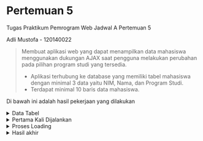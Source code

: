 # Pertemuan 5
Tugas Praktikum Pemrogram Web Jadwal A Pertemuan 5

Adli Mustofa - 120140022

> Membuat aplikasi web yang dapat menampilkan data mahasiswa menggunakan dukungan AJAX saat pengguna melakukan perubahan pada pilihan program studi yang tersedia.
> - Aplikasi terhubung ke database yang memiliki tabel mahasiswa dengan minimal 3 data yaitu NIM, Nama, dan Program Studi.
> - Terdapat minimal 10 baris data mahasiswa.

Di bawah ini adalah hasil pekerjaan yang dilakukan

<details>
<summary> Data Tabel </summary>

Data yang saya buat berjumlah 10 data mahasiswa

![Data Mahasiswa](src/data-table.png)
</details>

<details>
<summary> Pertama Kali Dijalankan </summary>

Data yang ditampilkan masih kosong karena belum memilih *opsi* program studi yang ada

![Output1](src/output-1.png)
</details>

<details>
<summary> Proses Loading </summary>

Tampilan ini saya buat agar penggantian data yang dipilih dapat terlihat dengan jelas

![Output2](src/output-2.png)
</details>

<details>
<summary> Hasil akhir </summary>

Data yang ditampilkan sesuai dengan opsi yang dipilih

![Output3](src/output-3.png)
</details>
